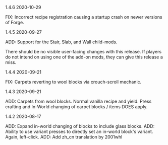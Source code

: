 1.4.6  2020-10-29

FIX: Incorrect recipe registration causing a startup crash on newer versions of Forge.

1.4.5  2020-09-27

ADD: Support for the Stair, Slab, and Wall child-mods.

There should be no visible user-facing changes with this release.  If players do not intend on using one of the add-on mods, they can give this release a miss.

1.4.4  2020-09-21

FIX: Carpets reverting to wool blocks via crouch-scroll mechanic.

1.4.3  2020-09-21

ADD: Carpets from wool blocks.  Normal vanilla recipe and yield.  Press crafting and In-World changing of carpet blocks / items DOES apply.

1.4.2  2020-08-17

ADD: Expand in-world changing of blocks to include glass blocks.
ADD: Ability to use variant presses to directly set an in-world block's variant. Again, left-click.
ADD: Add zh_cn translation by 2001whl